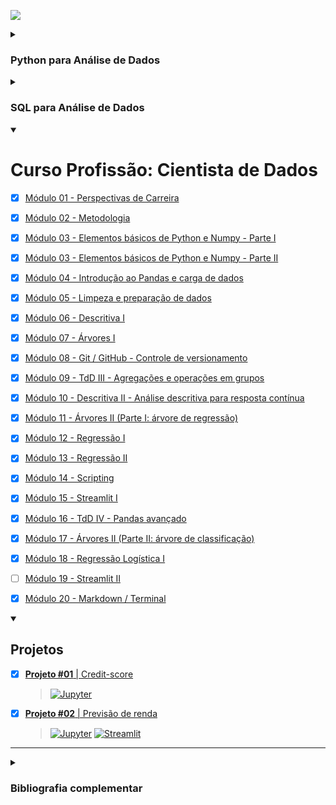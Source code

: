 [![](https://raw.githubusercontent.com/rhatiro/Curso_EBAC-Profissao_Cientista_de_Dados/main/ebac-course-utils/media/logo/newebac_logo_black_half.png)](https://github.com/rhatiro/Curso_EBAC-Profissao_Cientista_de_Dados)

<details><summary><h3>Python para Análise de Dados</h3></summary>

- [x] [Módulo 1 - Python: Variáveis & Tipos de Dados](https://github.com/rhatiro/exercicios-Python-para-Analise-de-Dados-EBAC/tree/main/Mo%CC%81dulo%2001%20-%20Python-%20Varia%CC%81veis%20%26%20Tipos%20de%20Dados)
- [x] [Módulo 2 - Python: Estruturas de Dados](https://github.com/rhatiro/exercicios-Python-para-Analise-de-Dados-EBAC/tree/main/Mo%CC%81dulo%2002%20-%20Python-%20Estruturas%20de%20Dados)
- [x] [Módulo 3 - Python: Fluxo Condicional & Repetição](https://github.com/rhatiro/exercicios-Python-para-Analise-de-Dados-EBAC/tree/main/Mo%CC%81dulo%2003%20-%20Python-%20Fluxo%20Condicional%20%26%20Repetic%CC%A7a%CC%83o)
- [x] [Módulo 4 - Python: Arquivos & Funções](https://github.com/rhatiro/exercicios-Python-para-Analise-de-Dados-EBAC/tree/main/Mo%CC%81dulo%2004%20-%20Python-%20Arquivos%20%26%20Func%CC%A7o%CC%83es)
- [x] [Módulo 5 - Python: Programação Funcional](https://github.com/rhatiro/exercicios-Python-para-Analise-de-Dados-EBAC/tree/main/Mo%CC%81dulo%2005%20-%20Python-%20Programac%CC%A7a%CC%83o%20Funcional)
- [x] [Módulo 6 - Python: Programação Orientada a Objetos](https://github.com/rhatiro/exercicios-Python-para-Analise-de-Dados-EBAC/tree/main/Mo%CC%81dulo%2006%20-%20Python-%20Programac%CC%A7a%CC%83o%20Orientada%20a%20Objetos)
- [x] [Módulo 7 - Python: Módulos & Pacotes](https://github.com/rhatiro/exercicios-Python-para-Analise-de-Dados-EBAC/tree/main/Mo%CC%81dulo%2007%20-%20Python-%20Mo%CC%81dulos%20%26%20Pacotes)
- [x] [Módulo 8 - Python: Tratamento de Erros](https://github.com/rhatiro/exercicios-Python-para-Analise-de-Dados-EBAC/tree/main/Mo%CC%81dulo%2008%20-%20Python-%20Tratamento%20de%20Erros)
- [x] [Módulo 9 - Python: Scripting](https://github.com/rhatiro/exercicios-Python-para-Analise-de-Dados-EBAC/tree/main/Mo%CC%81dulo%2009%20-%20Python-%20Scripting)
- [x] [Módulo 10 - Python: Projeto Final](https://github.com/rhatiro/exercicios-Python-para-Analise-de-Dados-EBAC/tree/main/Mo%CC%81dulo%2010%20-%20Python-%20Projeto%20Final)
  > [![Jupyter](https://img.shields.io/badge/Jupyter-F37626.svg?&logo=Jupyter&logoColor=white)](https://github.com/rhatiro/exercicios-Python-para-Analise-de-Dados-EBAC/blob/main/Mo%CC%81dulo%2010%20-%20Python-%20Projeto%20Final/Mo%CC%81dulo_10_Python-Projeto_Final-Roberto_Hatiro.ipynb)
[![Open in Kaggle](https://kaggle.com/static/images/open-in-kaggle.svg)](https://www.kaggle.com/code/robertohatiro/ebac-modulo-10-python-projeto-final?scriptVersionId=117422343)

</details>

<details><summary><h3>SQL para Análise de Dados</h3></summary>

- [x] [Módulo 1 - Base de dados & Linguagem SQL](https://github.com/rhatiro/exercicios-SQL-para-Analise-de-Dados-EBAC/tree/main/Mo%CC%81dulo%201%20-%20Base%20de%20dados%20%26%20Linguagem%20SQL)
- [x] [Módulo 2 - Trabalhando com Tabelas](https://github.com/rhatiro/exercicios-SQL-para-Analise-de-Dados-EBAC/tree/main/Mo%CC%81dulo%202%20-%20Trabalhando%20com%20Tabelas)
- [x] [Módulo 3 - Selecionando & Ordenando](https://github.com/rhatiro/exercicios-SQL-para-Analise-de-Dados-EBAC/tree/main/Mo%CC%81dulo%203%20-%20Selecionando%20%26%20Ordenando)
- [x] [Módulo 4 - Filtrando & Seleção Condicional](https://github.com/rhatiro/exercicios-SQL-para-Analise-de-Dados-EBAC/tree/main/Mo%CC%81dulo%204%20-%20Filtrando%20%26%20Selec%CC%A7a%CC%83o%20Condicional)
- [x] [Módulo 5 - Agregações](https://github.com/rhatiro/exercicios-SQL-para-Analise-de-Dados-EBAC/tree/main/Mo%CC%81dulo%205%20-%20Agregac%CC%A7o%CC%83es)
- [x] [Módulo 6 - Trabalhando com Múltiplas Tabelas](https://github.com/rhatiro/exercicios-SQL-para-Analise-de-Dados-EBAC/tree/main/Mo%CC%81dulo%206%20-%20Trabalhando%20com%20Mu%CC%81ltiplas%20Tabelas)
- [x] [Módulo 7 - SQL Avançado](https://github.com/rhatiro/exercicios-SQL-para-Analise-de-Dados-EBAC/tree/main/Mo%CC%81dulo%207%20-%20SQL%20Avanc%CC%A7ado)
- [x] [Módulo 8 - Projeto Final](https://github.com/rhatiro/exercicios-SQL-para-Analise-de-Dados-EBAC/tree/main/Mo%CC%81dulo%208%20-%20Projeto%20Final)
  > [![Jupyter](https://img.shields.io/badge/Jupyter-F37626.svg?&logo=Jupyter&logoColor=white)](https://github.com/rhatiro/exercicios-SQL-para-Analise-de-Dados-EBAC/blob/main/Mo%CC%81dulo%208%20-%20Projeto%20Final/Mo%CC%81dulo_8_SQL-Projeto_Final-Roberto_Hatiro.ipynb)
[![Open in Kaggle](https://kaggle.com/static/images/open-in-kaggle.svg)](https://www.kaggle.com/code/robertohatiro/credit-eda-and-analysis)

</details>

<details open>
  <summary>
    <h1>Curso Profissão: Cientista de Dados</h1>
  </summary>

- [x] [Módulo 01 - Perspectivas de Carreira](https://github.com/rhatiro/Curso_EBAC-Profissao_Cientista_de_Dados/tree/main/Mo%CC%81dulo%2001%20-%20Perspectivas%20de%20Carreira)

- [x] [Módulo 02 - Metodologia](https://github.com/rhatiro/Curso_EBAC-Profissao_Cientista_de_Dados/tree/main/Mo%CC%81dulo%2002%20-%20Metodologia)

- [x] [Módulo 03 - Elementos básicos de Python e Numpy - Parte I](https://github.com/rhatiro/Curso_EBAC-Profissao_Cientista_de_Dados/tree/main/Mo%CC%81dulo%2003%20-%20Elementos%20ba%CC%81sicos%20de%20Python%20e%20Numpy%20-%20Parte%20I)

- [x] [Módulo 03 - Elementos básicos de Python e Numpy - Parte II](https://github.com/rhatiro/Curso_EBAC-Profissao_Cientista_de_Dados/tree/main/Mo%CC%81dulo%2003%20-%20Elementos%20ba%CC%81sicos%20de%20Python%20e%20Numpy%20-%20Parte%20II)

- [x] [Módulo 04 - Introdução ao Pandas e carga de dados](https://github.com/rhatiro/Curso_EBAC-Profissao_Cientista_de_Dados/tree/main/Mo%CC%81dulo%2004%20-%20Introduc%CC%A7a%CC%83o%20ao%20Pandas%20e%20carga%20de%20dados)

- [x] [Módulo 05 - Limpeza e preparação de dados](https://github.com/rhatiro/Curso_EBAC-Profissao_Cientista_de_Dados/tree/main/Mo%CC%81dulo%2005%20-%20Limpeza%20e%20preparac%CC%A7a%CC%83o%20de%20dados)

- [x] [Módulo 06 - Descritiva I](https://github.com/rhatiro/Curso_EBAC-Profissao_Cientista_de_Dados/tree/main/Mo%CC%81dulo%2006%20-%20Descritiva%20I)

- [x] [Módulo 07 - Árvores I](https://github.com/rhatiro/Curso_EBAC-Profissao_Cientista_de_Dados/tree/main/Mo%CC%81dulo%2007%20-%20A%CC%81rvores%20I)

- [x] [Módulo 08 - Git / GitHub - Controle de versionamento](https://github.com/rhatiro/Curso_EBAC-Profissao_Cientista_de_Dados/tree/main/Mo%CC%81dulo%2008%20-%20Git%20:%20GitHub%20-%20Controle%20de%20versionamento)

- [x] [Módulo 09 - TdD III - Agregações e operações em grupos](https://github.com/rhatiro/Curso_EBAC-Profissao_Cientista_de_Dados/tree/main/Mo%CC%81dulo%2009%20-%20TdD%20III%20-%20Agregac%CC%A7o%CC%83es%20e%20operac%CC%A7o%CC%83es%20em%20grupos)

- [x] [Módulo 10 - Descritiva II - Análise descritiva para resposta contínua](https://github.com/rhatiro/Curso_EBAC-Profissao_Cientista_de_Dados/tree/main/Mo%CC%81dulo%2010%20-%20Descritiva%20II%20-%20Ana%CC%81lise%20descritiva%20para%20resposta%20conti%CC%81nua)

- [x] [Módulo 11 - Árvores II (Parte I: árvore de regressão)](https://github.com/rhatiro/Curso_EBAC-Profissao_Cientista_de_Dados/tree/main/Mo%CC%81dulo%2011%20-%20A%CC%81rvores%20II%20(Parte%20I-%20a%CC%81rvore%20de%20regressa%CC%83o))

- [x] [Módulo 12 - Regressão I](https://github.com/rhatiro/Curso_EBAC-Profissao_Cientista_de_Dados/tree/main/Mo%CC%81dulo%2012%20-%20Regressa%CC%83o%20I)

- [x] [Módulo 13 - Regressão II](https://github.com/rhatiro/Curso_EBAC-Profissao_Cientista_de_Dados/tree/main/Mo%CC%81dulo%2013%20-%20Regressa%CC%83o%20II)

- [x] [Módulo 14 - Scripting](https://github.com/rhatiro/Curso_EBAC-Profissao_Cientista_de_Dados/tree/main/Mo%CC%81dulo%2014%20-%20Scripting)

- [x] [Módulo 15 - Streamlit I](https://github.com/rhatiro/Curso_EBAC-Profissao_Cientista_de_Dados/tree/main/Mo%CC%81dulo_15_-_Streamlit_I)

- [x] [Módulo 16 - TdD IV - Pandas avançado](https://github.com/rhatiro/Curso_EBAC-Profissao_Cientista_de_Dados/tree/main/Mo%CC%81dulo%2016%20-%20TdD%20IV%20-%20Pandas%20avanc%CC%A7ado)

- [x] [Módulo 17 - Árvores II (Parte II: árvore de classificação)](https://github.com/rhatiro/Curso_EBAC-Profissao_Cientista_de_Dados/tree/main/Mo%CC%81dulo%2017%20-%20A%CC%81rvores%20II%20(Parte%20II-%20a%CC%81rvore%20de%20classificac%CC%A7a%CC%83o))

- [x] [Módulo 18 - Regressão Logística I](https://github.com/rhatiro/Curso_EBAC-Profissao_Cientista_de_Dados/tree/main/Mo%CC%81dulo%2018%20-%20Regressa%CC%83o%20Logi%CC%81stica%20I)

- [ ] [Módulo 19 - Streamlit II](https://github.com/rhatiro/Curso_EBAC-Profissao_Cientista_de_Dados/tree/main/Mo%CC%81dulo_19_-_Streamlit_II)

- [x] [Módulo 20 - Markdown / Terminal](https://github.com/rhatiro/Curso_EBAC-Profissao_Cientista_de_Dados/tree/main/Mo%CC%81dulo%2020%20-%20Markdown%20%3A%20Terminal)


<details open>
  <summary>
    <h2>Projetos</h2>
  </summary>

- [x] [**Projeto #01** | Credit-score](https://github.com/rhatiro/Credit-score)
  > [![Jupyter](https://img.shields.io/badge/Jupyter-F37626.svg?&logo=Jupyter&logoColor=white)](https://github.com/rhatiro/Credit-score/blob/main/Projeto%2001%20-%20Classificacao%20de%20credito%20-%20Roberto%20Hatiro.ipynb)

- [x] [**Projeto #02** | Previsão de renda](https://github.com/rhatiro/previsao-renda)
  > [![Jupyter](https://img.shields.io/badge/Jupyter-F37626.svg?&logo=Jupyter&logoColor=white)](https://github.com/rhatiro/previsao-renda/blob/main/ebac-projeto02-previsao_renda-roberto_hatiro.ipynb)
[![Streamlit](https://img.shields.io/badge/Streamlit-FF4B4B?logo=Streamlit&logoColor=white)](https://rhatiro-ebac-projeto02-previsao-renda.streamlit.app/)

</details>

---

<details>
  <summary>
    <h3>Bibliografia complementar</h3>
  </summary>

- #### [Módulo 17:](https://github.com/rhatiro/Curso_EBAC-Profissao_Cientista_de_Dados/tree/main/Mo%CC%81dulo%2017%20-%20A%CC%81rvores%20II%20(Parte%20II-%20a%CC%81rvore%20de%20classificac%CC%A7a%CC%83o))

  - [Documentação do scikitlearn](https://scikit-learn.org/stable/modules/cross_validation.html)
  - ["The Elements of Statistical Learning" J. H. Friedman, R. Tibshirani e . Hastle](https://hastie.su.domains/Papers/ESLII.pdf)
  - ["An Introduction to Statistical Learning" Gareth M. James, Daniela Witten, Trevor Hastie, R J Tibshirani](https://www.statlearning.com/)

</details>

</details>
